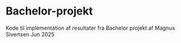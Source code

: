 # Bachelor-projekt
Kode til implementation af resultater fra Bachelor projekt af Magnus Sivertsen Jun 2025
